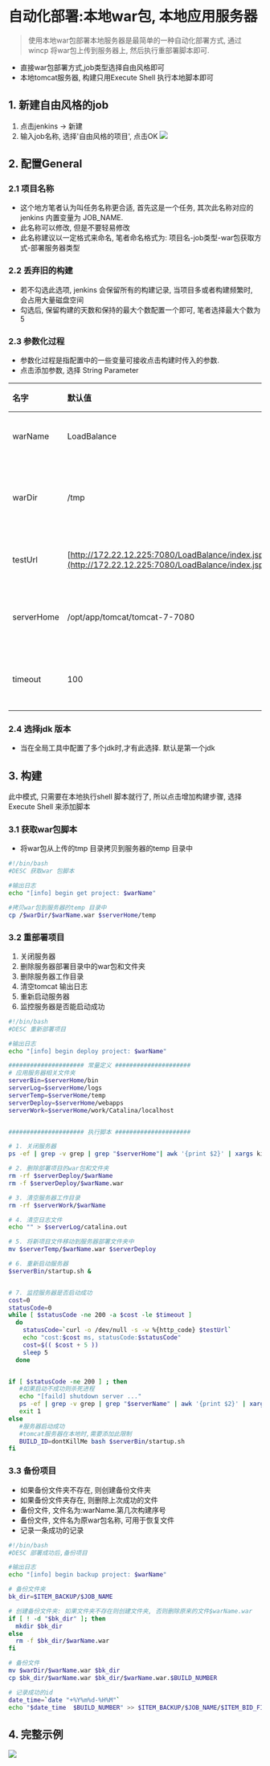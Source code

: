 # 自动化部署:本地war包, 本地应用服务器
> 使用本地war包部署本地服务器是最简单的一种自动化部署方式, 通过wincp 将war包上传到服务器上, 然后执行重部署脚本即可.
* 直接war包部署方式,job类型选择自由风格即可
* 本地tomcat服务器, 构建只用Execute Shell 执行本地脚本即可

## 1. 新建自由风格的job

1. 点击jenkins -&gt; 新建
2. 输入job名称, 选择'自由风格的项目', 点击OK
   ![](/assets/jenkins_2017-06-016_205126.png)

## 2. 配置General

### 2.1 项目名称

* 这个地方笔者认为叫任务名称更合适, 首先这是一个任务, 其次此名称对应的jenkins 内置变量为 JOB\_NAME.
* 此名称可以修改, 但是不要轻易修改
* 此名称建议以一定格式来命名, 笔者命名格式为: 项目名-job类型-war包获取方式-部署服务器类型

### 2.2 丢弃旧的构建

* 若不勾选此选项, jenkins 会保留所有的构建记录, 当项目多或者构建频繁时, 会占用大量磁盘空间
* 勾选后, 保留构建的天数和保持的最大个数配置一个即可, 笔者选择最大个数为5

### 2.3 参数化过程

* 参数化过程是指配置中的一些变量可接收点击构建时传入的参数.
* 点击添加参数, 选择 String Parameter

| 名字 | 默认值 | 描述 |
| :--- | :--- | :--- |
| warName | LoadBalance | war包名称 |
| warDir | /tmp | war 包所在目录 |
| testUrl | [http://172.22.12.225:7080/LoadBalance/index.jsp](http://172.22.12.225:7080/LoadBalance/index.jsp) | 测试地址 |
| serverHome | /opt/app/tomcat/tomcat-7-7080 | 服务器路径 |
| timeout | 100 | 超时时间\(s\) |

### 2.4 选择jdk 版本

* 当在全局工具中配置了多个jdk时,才有此选择. 默认是第一个jdk

## 3. 构建

此中模式, 只需要在本地执行shell 脚本就行了, 所以点击增加构建步骤, 选择Execute Shell 来添加脚本

### 3.1 获取war包脚本

* 将war包从上传的tmp 目录拷贝到服务器的temp 目录中

```bash
#!/bin/bash
#DESC 获取war 包脚本

#输出日志
echo "[info] begin get project: $warName"

#拷贝war包到服务器的temp 目录中
cp /$warDir/$warName.war $serverHome/temp
```

### 3.2 重部署项目

1. 关闭服务器
2. 删除服务器部署目录中的war包和文件夹
3. 删除服务器工作目录
4. 清空tomcat 输出日志
5. 重新启动服务器
6. 监控服务器是否能启动成功

```bash
#!/bin/bash
#DESC 重新部署项目

#输出日志
echo "[info] begin deploy project: $warName"

##################### 常量定义 #####################
# 应用服务器相关文件夹
serverBin=$serverHome/bin
serverLog=$serverHome/logs
serverTemp=$serverHome/temp
serverDeploy=$serverHome/webapps
serverWork=$serverHome/work/Catalina/localhost


##################### 执行脚本 #####################

# 1. 关闭服务器
ps -ef | grep -v grep | grep "$serverHome"| awk '{print $2}' | xargs kill -9

# 2. 删除部署项目的war包和文件夹
rm -rf $serverDeploy/$warName
rm -f $serverDeploy/$warName.war

# 3. 清空服务器工作目录
rm -rf $serverWork/$warName

# 4. 清空日志文件
echo "" > $serverLog/catalina.out

# 5. 将新项目文件移动到服务器部署文件夹中
mv $serverTemp/$warName.war $serverDeploy

# 6. 重新启动服务器
$serverBin/startup.sh &


# 7. 监控服务器是否启动成功
cost=0
statusCode=0
while [ $statusCode -ne 200 -a $cost -le $timeout ]  
  do
    statusCode=`curl -o /dev/null -s -w %{http_code} $testUrl`
    echo "cost:$cost ms, statusCode:$statusCode"
    cost=$(( $cost + 5 ))
    sleep 5
  done


if [ $statusCode -ne 200 ] ; then 
   #如果启动不成功则杀死进程
   echo "[faild] shutdown server ..."
   ps -ef | grep -v grep | grep "$serverName" | awk '{print $2}' | xargs kill -9
   exit 1
else
   #服务器启动成功
   #tomcat服务器在本地时,需要添加此限制   
   BUILD_ID=dontKillMe bash $serverBin/startup.sh
fi
```

### 3.3 备份项目

* 如果备份文件夹不存在, 则创建备份文件夹
* 如果备份文件夹存在, 则删除上次成功的文件
* 备份文件, 文件名为:warName.第几次构建序号
* 备份文件, 文件名为原war包名称, 可用于恢复文件
* 记录一条成功的记录

```bash
#!/bin/bash
#DESC 部署成功后,备份项目

#输出日志
echo "[info] begin backup project: $warName"

# 备份文件夹
bk_dir=$ITEM_BACKUP/$JOB_NAME

# 创建备份文件夹: 如果文件夹不存在则创建文件夹, 否则删除原来的文件$warName.war
if [ ! -d "$bk_dir" ]; then
  mkdir $bk_dir
else
  rm -f $bk_dir/$warName.war
fi

# 备份文件
mv $warDir/$warName.war $bk_dir
cp $bk_dir/$warName.war $bk_dir/$warName.war.$BUILD_NUMBER

# 记录成功的id
date_time=`date "+%Y%m%d-%H%M"`
echo "$date_time  $BUILD_NUMBER" >> $ITEM_BACKUP/$JOB_NAME/$ITEM_BID_FILE
```

## 4. 完整示例
![](/assets/jenkins_2017-06-16_212844.png)

